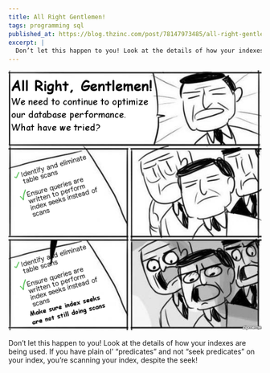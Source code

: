```yaml
---
title: All Right Gentlemen!
tags: programming sql
published_at: https://blog.thzinc.com/post/78147973485/all-right-gentlemen
excerpt: |
  Don’t let this happen to you! Look at the details of how your indexes are being used. If you have plain ol’ “predicates” and not “seek predicates” on your index, you’re scanning your index, despite the seek!
---
```


!["All Right, Gentlemen!" meme format; the boss shouts, "All Right, Gentlemen! We need to continue to optimize our database performance. What have we tried?"; a paper shows "✅ Identify and eliminate table scans. ✅ Ensure queries are written to perform index seeks instead of scans."; a group of men look intently; it is implied that someone added the following to the bottom of the paper: "Make sure index seeks are not still doing scans"; the group of men look aghast.](/assets/All-Right-Gentlemen.png)

Don’t let this happen to you! Look at the details of how your indexes are being used. If you have plain ol’ “predicates” and not “seek predicates” on your index, you’re scanning your index, despite the seek!
